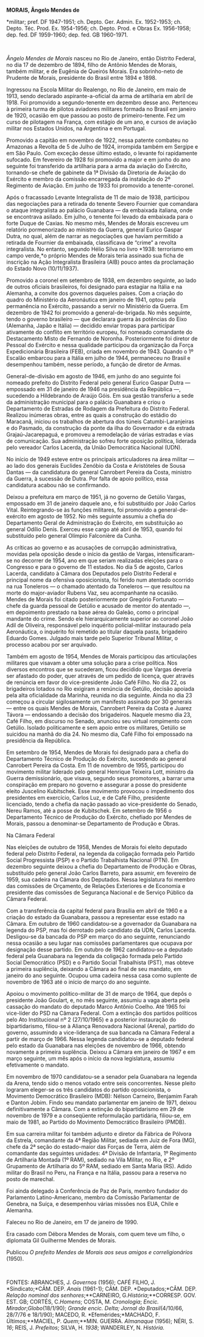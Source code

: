**MORAIS, Ângelo Mendes de**

\*militar; pref. DF 1947-1951; ch. Depto. Ger. Admin. Ex. 1952-1953; ch.
Depto. Téc. Prod. Ex. 1954-1956; ch. Depto. Prod. e Obras Ex. 1956-1958;
dep. fed. DF 1959-1960; dep. fed. GB 1960-1971.

 

*Ângelo Mendes de Morais* nasceu no Rio de Janeiro, então Distrito
Federal, no dia 17 de dezembro de 1894, filho de Antônio Mendes de
Morais, também militar, e de Eugênia de Queirós Morais. Era
sobrinho-neto de Prudente de Morais, presidente do Brasil entre 1894 e
1898.

Ingressou na Escola Militar do Realengo, no Rio de Janeiro, em maio de
1913, sendo declarado aspirante-a-oficial da arma de artilharia em abril
de 1918. Foi promovido a segundo-tenente em dezembro desse ano.
Pertenceu à primeira turma de pilotos aviadores militares formada no
Brasil em janeiro de 1920, ocasião em que passou ao posto de
primeiro-tenente. Fez um curso de pilotagem na França, com estágio de um
ano, e cursos de aviação militar nos Estados Unidos, na Argentina e em
Portugal.

Promovido a capitão em novembro de 1922, nessa patente combateu no
Amazonas a Revolta de 5 de Julho de 1924, irrompida também em Sergipe e
em São Paulo. Com exceção desse último estado, o levante foi rapidamente
sufocado. Em fevereiro de 1928 foi promovido a major e em junho do ano
seguinte foi transferido da artilharia para a arma da aviação do
Exército, tornando-se chefe de gabinete da 1ª Divisão da Diretoria de
Aviação do Exército e membro da comissão encarregada da instalação do 2º
Regimento de Aviação. Em junho de 1933 foi promovido a tenente-coronel.

Após o fracassado Levante Integralista de 11 de maio de 1938, participou
das negociações para a retirada do tenente Severo Fournier que comandara
o ataque integralista ao palácio Guanabara — da embaixada italiana, onde
se encontrava asilado. Em julho, o tenente foi levado da embaixada para
o forte Duque de Caxias. No mesmo mês, Mendes de Morais escreveu um
relatório pormenorizado ao ministro da Guerra, general Eurico Gaspar
Dutra, no qual, além de narrar as negociações que haviam permitido a
retirada de Fournier da embaixada, classificava de “crime” a revolta
integralista. No entanto, segundo Hélio Silva no livro *1938: terrorismo
em campo verde,*o próprio Mendes de Morais teria assinado sua ficha de
inscrição na Ação Integralista Brasileira (AIB) pouco antes da
proclamação do Estado Novo (10/11/1937).

Promovido a coronel em setembro de 1938, em dezembro seguinte, ao lado
de outros oficiais brasileiros, foi designado para estagiar na Itália e
na Alemanha, a convite dos governos daqueles países. Com a criação do
quadro do Ministério da Aeronáutica em janeiro de 1941, optou pela
permanência no Exército, passando a servir no Ministério da Guerra. Em
dezembro de 1942 foi promovido a general-de-brigada. No mês seguinte,
tendo o governo brasileiro — que declarara guerra às potências do Eixo
(Alemanha, Japão e Itália) — decidido enviar tropas para participar
ativamente do conflito em território europeu, foi nomeado comandante do
Destacamento Misto de Fernando de Noronha. Posteriormente foi diretor de
Pessoal do Exército e nessa qualidade participou da organização da Força
Expedicionária Brasileira (FEB), criada em novembro de 1943. Quando o 1º
Escalão embarcou para a Itália em julho de 1944, permaneceu no Brasil e
desempenhou também, nesse período, a função de diretor de Armas.

General-de-divisão em agosto de 1946, em junho do ano seguinte foi
nomeado prefeito do Distrito Federal pelo general Eurico Gaspar Dutra —
empossado em 31 de janeiro de 1946 na presidência da República —,
sucedendo a Hildebrando de Araújo Góis. Em sua gestão transferiu a sede
da administração municipal para o palácio Guanabara e criou o
Departamento de Estradas de Rodagem da Prefeitura do Distrito Federal.
Realizou inúmeras obras, entre as quais a construção do estádio do
Maracanã, iniciou os trabalhos de abertura dos túneis
Catumbi-Laranjeiras e do Pasmado, da construção da ponte da ilha do
Governador e da estrada Grajaú-Jacarepaguá, e promoveu a remodelação de
várias estradas e vias de comunicação. Sua administração sofreu forte
oposição política, liderada pelo vereador Carlos Lacerda, da União
Democrática Nacional (UDN).

No início de 1949 esteve entre os principais articuladores na área
militar — ao lado dos generais Euclides Zenóbio da Costa e Aristóteles
de Sousa Dantas — da candidatura do general Canrobert Pereira da Costa,
ministro da Guerra, à sucessão de Dutra. Por falta de apoio político,
essa candidatura acabou não se confirmando.

Deixou a prefeitura em março de 1951, já no governo de Getúlio Vargas,
empossado em 31 de janeiro daquele ano, e foi substituído por João
Carlos Vital. Reintegrando-se às funções militares, foi promovido a
general-de-exército em agosto de 1952. No mês seguinte assumiu a chefia
do Departamento Geral de Administração do Exército, em substituição ao
general Odílio Denis. Exerceu esse cargo até abril de 1953, quando foi
substituído pelo general Olímpio Falconière da Cunha.

As críticas ao governo e as acusações de corrupção administrativa,
movidas pela oposição desde o início da gestão de Vargas,
intensificaram-se no decorrer de 1954, ano em que seriam realizadas
eleições para o Congresso e para o governo de 11 estados. No dia 5 de
agosto, Carlos Lacerda, candidato à Câmara dos Deputados pelo Distrito
Federal e principal nome da ofensiva oposicionista, foi ferido num
atentado ocorrido na rua Toneleros — o chamado atentado da Toneleros —
que resultou na morte do major-aviador Rubens Vaz, seu acompanhante na
ocasião. Mendes de Morais foi citado posteriormente por Gregório
Fortunato — chefe da guarda pessoal de Getúlio e acusado de mentor do
atentado —, em depoimento prestado na base aérea do Galeão, como o
principal mandante do crime. Sendo ele hierarquicamente superior ao
coronel João Adil de Oliveira, responsável pelo inquérito
policial-militar instaurado pela Aeronáutica, o inquérito foi remetido
ao titular daquela pasta, brigadeiro Eduardo Gomes. Julgado mais tarde
pelo Superior Tribunal Militar, o processo acabou por ser arquivado.

Também em agosto de 1954, Mendes de Morais participou das articulações
militares que visavam a obter uma solução para a crise política. Nos
diversos encontros que se sucederam, ficou decidido que Vargas deveria
ser afastado do poder, quer através de um pedido de licença, quer
através de renúncia em favor do vice-presidente João Café Filho. No dia
22, os brigadeiros lotados no Rio exigiram a renúncia de Getúlio,
decisão apoiada pela alta oficialidade da Marinha, reunida no dia
seguinte. Ainda no dia 23 começou a circular sigilosamente um manifesto
assinado por 30 generais — entre os quais Mendes de Morais, Canrobert
Pereira da Costa e Juarez Távora — endossando a decisão dos brigadeiros.
Naquele mesmo dia 23, Café Filho, em discurso no Senado, anunciou seu
virtual rompimento com Getúlio. Isolado politicamente e sem apoio entre
os militares, Getúlio se suicidou na manhã do dia 24. No mesmo dia, Café
Filho foi empossado na presidência da República.

Em setembro de 1954, Mendes de Morais foi designado para a chefia do
Departamento Técnico de Produção do Exército, sucedendo ao general
Canrobert Pereira da Costa. Em 11 de novembro de 1955, participou do
movimento militar liderado pelo general Henrique Teixeira Lott, ministro
da Guerra demissionário, que visava, segundo seus promotores, a barrar
uma conspiração em preparo no governo e assegurar a posse do presidente
eleito Juscelino Kubitschek. Esse movimento provocou o impedimento dos
presidentes em exercício, Carlos Luz, e de Café Filho, presidente
licenciado, tendo a chefia da nação passado ao vice-presidente do
Senado, Nereu Ramos, até a posse de Kubitschek. Em setembro de 1956 o
Departamento Técnico de Produção do Exército, chefiado por Mendes de
Morais, passou a denominar-se Departamento de Produção e Obras.

Na Câmara Federal

Nas eleições de outubro de 1958, Mendes de Morais foi eleito deputado
federal pelo Distrito Federal, na legenda da coligação formada pelo
Partido Social Progressista (PSP) e o Partido Trabalhista Nacional
(PTN). Em dezembro seguinte deixou a chefia do Departamento de Produção
e Obras, substituído pelo general João Carlos Barreto, para assumir, em
fevereiro de 1959, sua cadeira na Câmara dos Deputados. Nessa
legislatura foi membro das comissões de Orçamento, de Relações
Exteriores e de Economia e presidente das comissões de Segurança
Nacional e de Serviço Público da Câmara Federal.

Com a transferência da capital federal para Brasília em abril de 1960 e
a criação do estado da Guanabara, passou a representar esse estado na
Câmara. Em outubro de 1960 candidatou-se a governador da Guanabara na
legenda do PSP, mas foi derrotado pelo candidato da UDN, Carlos Lacerda.
Desligou-se da bancada do PSP em março do ano seguinte, renunciando
nessa ocasião a seu lugar nas comissões parlamentares que ocupava por
designação desse partido. Em outubro de 1962 candidatou-se a deputado
federal pela Guanabara na legenda da coligação formada pelo Partido
Social Democrático (PSD) e o Partido Social Trabalhista (PST), mas
obteve a primeira suplência, deixando a Câmara ao final de seu mandato,
em janeiro do ano seguinte. Ocupou uma cadeira nessa casa como suplente
de novembro de 1963 até o início de março do ano seguinte.

Apoiou o movimento político-militar de 31 de março de 1964, que depôs o
presidente João Goulart, e, no mês seguinte, assumiu a vaga aberta pela
cassação do mandato do deputado Marco Antônio Coelho. Até 1965 foi
vice-líder do PSD na Câmara Federal. Com a extinção dos partidos
políticos pelo Ato Institucional nº 2 (27/10/1965) e a posterior
instauração do bipartidarismo, filiou-se à Aliança Renovadora Nacional
(Arena), partido do governo, assumindo a vice-liderança de sua bancada
na Câmara Federal a partir de março de 1966. Nessa legenda candidatou-se
a deputado federal pelo estado da Guanabara nas eleições de novembro de
1966, obtendo novamente a primeira suplência. Deixou a Câmara em janeiro
de 1967 e em março seguinte, um mês após o início da nova legislatura,
assumiu efetivamente o mandato.

Em novembro de 1970 candidatou-se a senador pela Guanabara na legenda da
Arena, tendo sido o menos votado entre seis concorrentes. Nesse pleito
lograram eleger-se os três candidatos do partido oposicionista, o
Movimento Democrático Brasileiro (MDB): Nélson Carneiro, Benjamim Farah
e Danton Jobim. Findo seu mandato parlamentar em janeiro de 1971, deixou
definitivamente a Câmara. Com a extinção do bipartidarismo em 29 de
novembro de 1979 e a conseqüente reformulação partidária, filiou-se, em
maio de 1981, ao Partido do Movimento Democrático Brasileiro (PMDB).

Em sua carreira militar foi também adjunto e diretor da Fábrica de
Pólvora da Estrela, comandante da 4ª Região Militar, sediada em Juiz de
Fora (MG), chefe da 2ª seção do estado-maior das Forças de Terra, além
de comandante das seguintes unidades: 4ª Divisão de Infantaria, 1º
Regimento de Artilharia Montada (1º RAM), sediado na Vila Militar, no
Rio, e 2º Grupamento de Artilharia do 5º RAM, sediado em Santa Maria
(RS). Adido militar do Brasil no Peru, na França e na Itália, passou
para a reserva no posto de marechal.

Foi ainda delegado à Conferência de Paz de Paris, membro fundador do
Parlamento Latino-Americano, membro da Comissão Parlamentar de Genebra,
na Suíça, e desempenhou várias missões nos EUA, Chile e Alemanha.

Faleceu no Rio de Janeiro, em 17 de janeiro de 1990.

Era casado com Débora Mendes de Morais, com quem teve um filho, o
diplomata Gil Guilherme Mendes de Morais.

Publicou *O prefeito Mendes de Morais aos* *seus amigos e
correligionários* (1950).

 

FONTES: ABRANCHES, J. *Governos* (1956); CAFÉ FILHO, J. *Sindicato;*CÂM.
DEP. *Anais* (1961-1); CÂM. DEP. *Deputados;*CÂM. DEP. *Relação nominal
dos senhores*;**CARNEIRO, G.*História*;**CORRESP. GOV. EST. GB; CORTÉS,
C.*Homens*; COSTA, M. *Cronologia*; *Encic. Mirador*;*Globo*(18/1/90);
*Grande encic. Delta; Jornal* *do Brasil*(4/10/66, 28/7/76 e 18/1/90);
MACEDO, R. *Efemérides;*MACHADO, F. *Últimos*;**MACIEL, P. *Quem*;**MIN.
GUERRA. *Almanaque* (1956); NÉRI, S. *16*; REIS, J. *Prefeitos*; SILVA,
H. *1938*; WANDERLEY, N. *História.*

 

 
